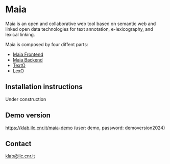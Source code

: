 # Maia
Maia is an open and collaborative web tool based on semantic web and linked open data technologies for text annotation, e-lexicography, and lexical linking.

Maia is composed by four diffent parts:
* [Maia Frontend](https://github.com/klab-ilc-cnr/maia-fe)
* [Maia Backend](https://github.com/klab-ilc-cnr/maia-be)
* [TextO](https://github.com/davide-albanesi-ilc/TextO)
* [LexO](https://github.com/andreabellandi/LexO-backend)
## Installation instructions
Under construction 
## Demo version
https://klab.ilc.cnr.it/maia-demo
(user: demo, password: demoversion2024)
## Contact
klab@ilc.cnr.it
